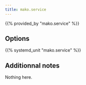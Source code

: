 ```yaml
---
title: mako.service
---
```


{{% provided_by "mako.service" %}}

## Options

{{% systemd_unit "mako.service" %}}

## Additionnal notes

Nothing here.